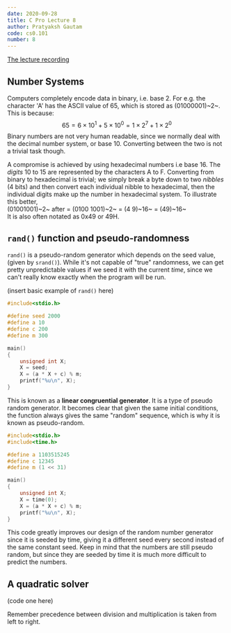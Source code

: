 ```yaml
---
date: 2020-09-28
title: C Pro Lecture 8
author: Pratyaksh Gautam
code: cs0.101
number: 8
---
```

[The lecture recording](https://youtu.be/Qzyh5ycGEwY)
## Number Systems

Computers completely encode data in binary, i.e. base 2. For e.g. the character 'A' has the ASCII value of 65, which is stored as (01000001)~2~.
This is because:
$$65 = 6 \times 10^1 + 5 \times 10^0 = 1 \times 2^7 + 1\times 2^0 $$
Binary numbers are not very human readable, since we normally deal with the decimal number system, or base 10. Converting between the two is not a trivial task though.

A compromise is achieved by using hexadecimal numbers i.e base 16. The *digits* 10 to 15 are represented by the characters A to F.
Converting from binary to hexadecimal is trivial; we simply break a byte down to two *nibbles* (4 bits) and then convert each individual nibble to hexadecimal, then the individual digits make up the number in hexadecimal system.
To illustrate this better,  
(01001001)~2~ after = (0100 1001)~2~ = (4 9)~16~ = (49)~16~  
It is also often notated as 0x49 or 49H.

## `rand()` function and pseudo-randomness

`rand()` is a pseudo-random generator which depends on the seed value, (given by `srand()`). While it's not capable of "true" randomness, we can get pretty unpredictable values if we seed it with the current *time*, since we can't really know exactly when the program will be run.

(insert basic example of `rand()` here)
```c
#include<stdio.h>

#define seed 2000
#define a 10
#define c 200
#define m 300

main()
{
    unsigned int X;
    X = seed;
    X = (a * X + c) % m;
    printf("%u\n", X);
}
```

This is known as a **linear congruential generator**. It is a type of pseudo random generator. It becomes clear that given the same initial conditions, the function always gives the same "random" sequence, which is why it is known as pseudo-random.

```c
#include<stdio.h>
#include<time.h>

#define a 1103515245
#define c 12345
#define m (1 << 31)

main()
{
    unsigned int X;
    X = time(0);
    X = (a * X + c) % m;
    printf("%u\n", X);
}
```

This code greatly improves our design of the random number generator since it is seeded by time, giving it a different seed every second instead of the same constant seed.
Keep in mind that the numbers are still pseudo random, but since they are seeded by time it is much more difficult to predict the numbers.

## A quadratic solver

(code one here)

Remember precedence between division and multiplication is taken from left to right.
